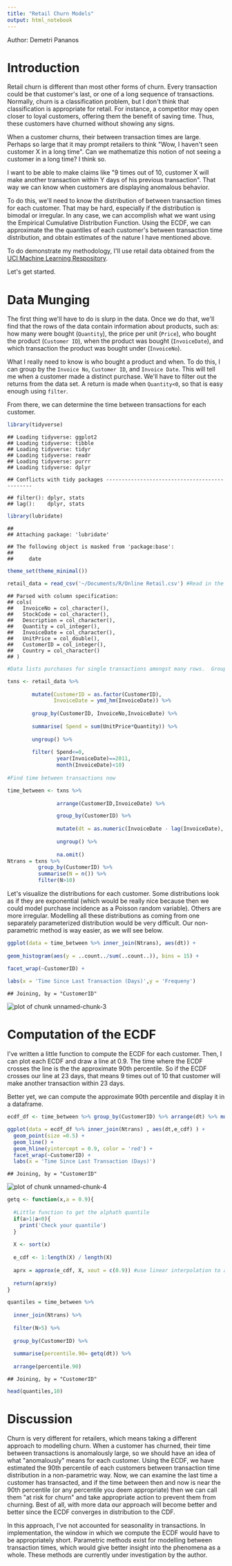 ```yaml
---
title: "Retail Churn Models"
output: html_notebook
---
```

Author: Demetri Pananos

# Introduction

Retail churn is different than most other forms of churn.  Every transaction could be that customer's last, or one of a long sequence of transactions.  Normally, churn is a classification problem, but I don't think that classification is appropriate for retail.  For instance, a competitor may open closer to loyal customers, offering them the benefit of saving time.  Thus, these customers have churned without showing any signs.

When a customer churns, their between transaction times are large.  Perhaps so large that it may prompt retailers to think "Wow, I haven't seen customer X in a long time".  Can we mathematize this notion of not seeing a customer in a long time?  I think so.

I want to be able to make claims like "9 times out of 10, customer X will make another transaction within Y days of his previous transaction".  That way we can know when customers are displaying anomalous behavior.

To do this, we'll need to know the distribution of between transaction times for each customer.  That may be hard, especially if the distribution is bimodal or irregular.  In any case, we can accomplish what we want using the Empirical Cumulative Distribution Function.  Using the ECDF, we can approximate the the quantiles of each customer's between transaction time distribution, and obtain estimates of the nature I have mentioned above.

To do demonstrate my methodology, I'll use retail data obtained from the [UCI Machine Learning Respository](http://archive.ics.uci.edu/ml/datasets/online+retail).  

Let's get started.


# Data Munging

The first thing we'll have to do is slurp in the data.  Once we do that, we'll find that the rows of the data contain information about products, such as: how many were bought (`Quantity`), the price per unit (`Price`), who bought the product (`Customer ID`), when the product was bought (`InvoiceDate`), and which transaction the product was bought under (`InvoiceNo`).

What I really need to know is who bought a product and when.  To do this, I can group by the `Invoice No`, `Customer ID`, and `Invoice Date`.  This will tell me when a customer made a distinct purchase.  We'll have to filter out the returns from the data set.  A return is made when `Quantity<0`, so that is easy enough using `filter`.

From there, we can determine the time between transactions for each customer.



```r
library(tidyverse)
```

```
## Loading tidyverse: ggplot2
## Loading tidyverse: tibble
## Loading tidyverse: tidyr
## Loading tidyverse: readr
## Loading tidyverse: purrr
## Loading tidyverse: dplyr
```

```
## Conflicts with tidy packages ----------------------------------------------
```

```
## filter(): dplyr, stats
## lag():    dplyr, stats
```

```r
library(lubridate)
```

```
## 
## Attaching package: 'lubridate'
```

```
## The following object is masked from 'package:base':
## 
##     date
```

```r
theme_set(theme_minimal())

retail_data = read_csv('~/Documents/R/Online Retail.csv') #Read in the data
```

```
## Parsed with column specification:
## cols(
##   InvoiceNo = col_character(),
##   StockCode = col_character(),
##   Description = col_character(),
##   Quantity = col_integer(),
##   InvoiceDate = col_character(),
##   UnitPrice = col_double(),
##   CustomerID = col_integer(),
##   Country = col_character()
## )
```

```r
#Data lists purchases for single transactions amongst many rows.  Group them to see single txns

txns <- retail_data %>% 
  
        mutate(CustomerID = as.factor(CustomerID),
               InvoiceDate = ymd_hm(InvoiceDate)) %>% 
  
        group_by(CustomerID, InvoiceNo,InvoiceDate) %>% 
  
        summarise( Spend = sum(UnitPrice*Quantity)) %>% 
  
        ungroup() %>% 
  
        filter( Spend<=0,
                year(InvoiceDate)==2011,
                month(InvoiceDate)<10) 
        
#Find time between transactions now

time_between <- txns %>% 
  
                arrange(CustomerID,InvoiceDate) %>% 

                group_by(CustomerID) %>% 
    
                mutate(dt = as.numeric(InvoiceDate - lag(InvoiceDate), unit=  'days')) %>% 
          
                ungroup() %>% 
          
                na.omit()
Ntrans = txns %>% 
          group_by(CustomerID) %>% 
          summarise(N = n()) %>% 
          filter(N>10)
```
 
 
 Let's visualize the distributions for each customer.  Some distributions look as if they are exponential (which would be really nice because then we could model purchase incidence as a Poisson random variable).  Others are more irregular.  Modelling all these distributions as coming from one separately parameterized distribution would be very difficult.  Our non-parametric method is way easier, as we will see below.

```r
ggplot(data = time_between %>% inner_join(Ntrans), aes(dt)) + 
  
geom_histogram(aes(y = ..count../sum(..count..)), bins = 15) +

facet_wrap(~CustomerID) +
  
labs(x = 'Time Since Last Transaction (Days)',y = 'Frequeny')
```

```
## Joining, by = "CustomerID"
```

![plot of chunk unnamed-chunk-3](figure/unnamed-chunk-3-1.png)

# Computation of the ECDF
 
I've written a little function to compute the ECDF for each customer.  Then, I can plot each ECDF and draw a line at 0.9.  The time where the ECDF crosses the line is the the approximate 90th percentile.  So if the ECDF crosses our line at 23 days, that means 9 times out of 10 that customer will make another transaction within 23 days.

Better yet, we can compute the approximate 90th percentile and display it in a dataframe.



```r
ecdf_df <- time_between %>% group_by(CustomerID) %>% arrange(dt) %>% mutate(e_cdf = 1:length(dt)/length(dt))

ggplot(data = ecdf_df %>% inner_join(Ntrans) , aes(dt,e_cdf) ) + 
  geom_point(size =0.5) +
  geom_line() + 
  geom_hline(yintercept = 0.9, color = 'red') + 
  facet_wrap(~CustomerID) +
  labs(x = 'Time Since Last Transaction (Days)')
```

```
## Joining, by = "CustomerID"
```

![plot of chunk unnamed-chunk-4](figure/unnamed-chunk-4-1.png)


```r
getq <- function(x,a = 0.9){
  
  #Little function to get the alphath quantile
  if(a>1|a<0){
    print('Check your quantile')
  }
  
  X <- sort(x)
  
  e_cdf <- 1:length(X) / length(X)
  
  aprx = approx(e_cdf, X, xout = c(0.9)) #use linear interpolation to approx 90th percentile
  
  return(aprx$y)
}

quantiles = time_between %>% 
  
  inner_join(Ntrans) %>% 
  
  filter(N>5) %>% 
  
  group_by(CustomerID) %>% 
  
  summarise(percentile.90= getq(dt)) %>% 
  
  arrange(percentile.90)
```

```
## Joining, by = "CustomerID"
```

```r
head(quantiles,10)
```


# Discussion

Churn is very different for retailers, which means taking a different approach to modelling churn.  When a customer has churned, their time between transactions is anomalously large, so we should have an idea of what "anomalously" means for each customer.  Using the ECDF, we have estimated the 90th percentile of each customers between transaction time distribution in a non-parametric way. Now, we can examine the last time a customer has transacted, and if the time between then and now is near the 90th percentile (or any percentile you deem appropriate) then we can call them "at risk for churn" and take appropriate action to prevent them from churning.  Best of all, with more data our approach will become better and better since the ECDF converges in distribution to the CDF.

In this approach, I've not accounted for seasonality in transactions.  In implementation, the window in which we compute the ECDF would have to be appropriately short.  Parametric methods exist for modelling between transaction times, which would give better insight into the phenomena as a whole.  These methods are currently under investigation by the author.
